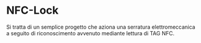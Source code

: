 NFC-Lock
=========

Si tratta di un semplice progetto che aziona una serratura elettromeccanica a seguito di riconoscimento avvenuto mediante lettura di TAG NFC.
